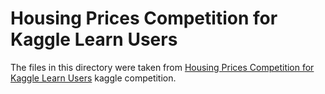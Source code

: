 # Housing Prices Competition for Kaggle Learn Users
The files in this directory were taken from
[Housing Prices Competition for Kaggle Learn Users](https://www.kaggle.com/competitions/home-data-for-ml-course/overview)
kaggle competition.
